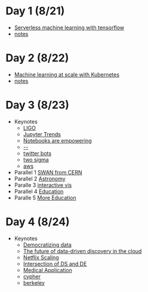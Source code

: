 # Day 1 (8/21)
* [Serverless machine learning with tensorflow](https://conferences.oreilly.com/jupyter/jup-ny/public/schedule/detail/68192)
* [notes](https://github.com/UVA-DSI/conferences/blob/master/JupyterCon18/training/ServerlessMachineLearningWithTensorFlow.md)

# Day 2 (8/22)
* [Machine learning at scale with Kubernetes](https://conferences.oreilly.com/jupyter/jup-ny/public/schedule/detail/69752)
* [notes](https://github.com/UVA-DSI/conferences/blob/master/JupyterCon18/training/MachineLearningAtScaleWithKubernetes.md)

# Day 3 (8/23)
* Keynotes
  * [LIGO](https://github.com/UVA-DSI/conferences/blob/master/JupyterCon18/talks/Allthecoolkidsaredoingit%3Bmaybeweshouldtoo%3FJupyter%2Cgravitationalwaves%2CandtheLIGOandVirgoScientificCollaborations.md)
  * [Jupyter Trends](https://github.com/UVA-DSI/conferences/blob/master/JupyterCon18/talks/JupyterTrendsIn2018.md)
  * [Notebooks are empowering](https://github.com/UVA-DSI/conferences/blob/master/JupyterCon18/talks/Sustainingwonder:Jupyterandtheknowledgecommons.md)
  * [--](https://github.com/UVA-DSI/conferences/blob/master/JupyterCon18/talks/Jupyterintheenterprise.md)
  * [twitter bots](https://github.com/UVA-DSI/conferences/blob/master/JupyterCon18/talks/Thereporter%E2%80%99snotebook.md)
  * [two sigma](https://github.com/UVA-DSI/conferences/blob/master/JupyterCon18/talks/Whycontributetoopensource%3F.md)
  * [aws](https://github.com/UVA-DSI/conferences/blob/master/JupyterCon18/talks/KeynotebyDanRomualdMbanga.md)
* Parallel 1 [SWAN from CERN](https://github.com/UVA-DSI/conferences/blob/master/JupyterCon18/talks/SWAN:CERN'sJupyter-basedinteractivedataanalysisservice.md)
* Parallel 2 [Astronomy](https://github.com/UVA-DSI/conferences/blob/master/JupyterCon18/talks/%22Ifthedatawillnotcometotheastronomer.%20.%20.%22:JupyterLabandaseachangeinastronomicalanalysis.md)
* Paralle 3 [interactive vis](https://github.com/UVA-DSI/conferences/blob/master/JupyterCon18/talks/VisualizingmachinelearningmodelsintheJupyterNotebook(sponsoredbyBloombergLP).md)
* Parallel 4 [Education](https://github.com/UVA-DSI/conferences/blob/master/JupyterCon18/panel/ThefutureofJupyterineducation.md)
* Paralle 5 [More Education](https://github.com/UVA-DSI/conferences/blob/master/JupyterCon18/talks/Learnbydoing:Usingdata-drivenstoriesandvisualizationsinthe(highschoolandcollege)classroom.md)

# Day 4 (8/24)
* Keynotes
  * [Democratizing data](https://github.com/UVA-DSI/conferences/blob/master/JupyterCon18/talks/Democratizingdata.md)
  * [The future of data-driven discovery in the cloud](https://github.com/UVA-DSI/conferences/blob/master/JupyterCon18/talks/Thefutureofdata-drivendiscoveryinthecloud.md)
  * [Netflix Scaling](https://github.com/UVA-DSI/conferences/blob/master/JupyterCon18/talks/Beyondinteractive:calingimpactwithnotebooksatNetflix.md)
  * [Intersection of DS and DE](https://github.com/UVA-DSI/conferences/blob/master/JupyterCon18/talks/Jupyternotebooksandtheintersectionofdatascienceanddataengineering.md)
  * [Medical Application](https://github.com/UVA-DSI/conferences/blob/master/JupyterCon18/talks/Diseasepredictionusingtheworld'slargestclinicallabdataset(sponsoredbyAmazonWebServices).md)
  * [cypher](https://github.com/UVA-DSI/conferences/blob/master/JupyterCon18/talks/Datascienceasacatalystforscientificdiscovery.md)
  * [berkeley](https://github.com/UVA-DSI/conferences/blob/master/JupyterCon18/talks/Seachange:WhathappenswhenJupyterbecomespervasiveatauniversity%3F.md)
